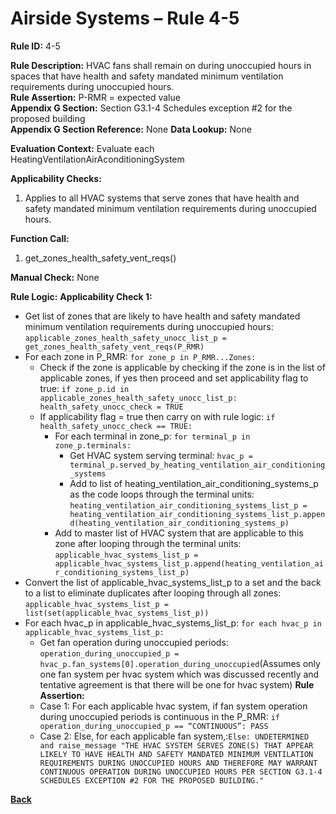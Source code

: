 # Airside Systems – Rule 4-5

**Rule ID:** 4-5
 
**Rule Description:** HVAC fans shall remain on during unoccupied hours in spaces that have health and safety mandated minimum ventilation requirements during unoccupied hours.  
**Rule Assertion:** P-RMR = expected value                                           
**Appendix G Section:** Section G3.1-4 Schedules exception #2 for the proposed building  
**Appendix G Section Reference:** None
**Data Lookup:** None 

**Evaluation Context:** Evaluate each HeatingVentilationAirAconditioningSystem  

**Applicability Checks:** 

1. Applies to all HVAC systems that serve zones that have health and safety mandated minimum ventilation requirements during unoccupied hours. 
 
**Function Call:** 

1. get_zones_health_safety_vent_reqs()

**Manual Check:** None  
  
**Rule Logic:**
**Applicability Check 1:** 
- Get list of zones that are likely to have health and safety mandated minimum ventilation requirements during unoccupied hours: `applicable_zones_health_safety_unocc_list_p = get_zones_health_safety_vent_reqs(P_RMR)`
- For each zone in P_RMR: `for zone_p in P_RMR...Zones:`
    - Check if the zone is applicable by checking if the zone is in the list of applicable zones, if yes then proceed and set applicability flag to true: `if zone_p.id in applicable_zones_health_safety_unocc_list_p: health_safety_unocc_check = TRUE`
    - If applicability flag = true then carry on with rule logic: `if health_safety_unocc_check == TRUE:`
        - For each terminal in zone_p: `for terminal_p in zone_p.terminals:`
            - Get HVAC system serving terminal: `hvac_p = terminal_p.served_by_heating_ventilation_air_conditioning_systems`
            - Add to list of heating_ventilation_air_conditioning_systems_p as the code loops through the terminal units: `heating_ventilation_air_conditioning_systems_list_p = heating_ventilation_air_conditioning_systems_list_p.append(heating_ventilation_air_conditioning_systems_p)`                    
        - Add to master list of HVAC system that are applicable to this zone after looping through the terminal units: `applicable_hvac_systems_list_p = applicable_hvac_systems_list_p.append(heating_ventilation_air_conditioning_systems_list_p)`         
- Convert the list of applicable_hvac_systems_list_p to a set and the back to a list to eliminate duplicates after looping through all zones: `applicable_hvac_systems_list_p = list(set(applicable_hvac_systems_list_p))`                             
- For each hvac_p in applicable_hvac_systems_list_p: `for each hvac_p in applicable_hvac_systems_list_p:`                         
    - Get fan operation during unoccupied periods: `operation_during_unoccupied_p = hvac_p.fan_systems[0].operation_during_unoccupied`(Assumes only one fan system per hvac system which was discussed recently and tentative agreement is that there will be one for hvac system)
    **Rule Assertion:**
    - Case 1: For each applicable hvac system, if fan system operation during unoccupied periods is continuous in the P_RMR: `if operation_during_unoccupied_p == “CONTINUOUS”: PASS`
    - Case 2: Else, for each applicable fan system,:`Else: UNDETERMINED and raise_message "THE HVAC SYSTEM SERVES ZONE(S) THAT APPEAR LIKELY TO HAVE HEALTH AND SAFETY MANDATED MINIMUM VENTILATION REQUIREMENTS DURING UNOCCUPIED HOURS AND THEREFORE MAY WARRANT CONTINUOUS OPERATION DURING UNOCCUPIED HOURS PER SECTION G3.1-4 SCHEDULES EXCEPTION #2 FOR THE PROPOSED BUILDING." `


**[Back](../_toc.md)**
